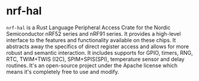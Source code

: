 # nrf-hal

`nrf-hal` is a Rust Language Peripheral Access Crate for the Nordic Semiconductor nRF52 series and nRF91 series. It provides a high-level interface to the features and functionality available on these chips. It abstracts away the specifics of direct register access and allows for more robust and semantic interaction. It includes supports for GPIO, timers, RNG, RTC, TWIM+TWIS (I2C), SPIM+SPIS(SPI), temperature sensor and delay routines. It's an open-source project under the Apache license which means it's completely free to use and modify.